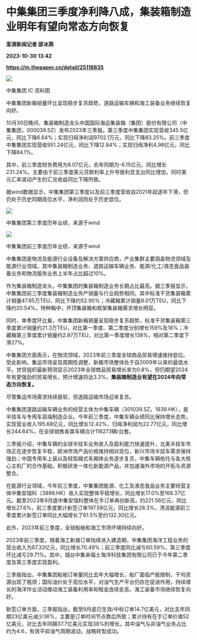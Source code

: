 # 中集集团三季度净利降八成，集装箱制造业明年有望向常态方向恢复
**澎湃新闻记者 邵冰燕**

**2023-10-30 13:42**

**https://m.thepaper.cn/detail/25118835**

![](https://imagecloud.thepaper.cn/thepaper/image/276/263/129.jpg)

中集集团 IC 资料图

中集集团新箱销量环比呈现稳步复苏趋势，道路运输车辆和海工装备业务继续恢复向好。

10月30日晚间，集装箱制造龙头中国国际海运集装箱（集团）股份有限公司（中集集团，000039.SZ）发布2023年三季报。第三季度中集集团实现营收345.5亿元，同比下降6.64%；实现归母净利润9702.1万元，同比下降83.25%。前三季度中集集团实现营收951.24亿元，同比下降12.84%；实现归母净利4.96亿元，同比下降84.1%。

其中，前三季度财务费用为8.07亿元，去年同期为-6.15亿元，同比增长231.24%。主要由于前三季度美元贷款利率上升导致利息支出同比增加，同时美元汇率波动产生的汇兑收益同比下降所致。

据wind数据显示，中集集团第三季度以及前三季度营收自2021年起逐年下滑，但仍处于历史同期高位水平，净利润则处于历史低位。

![](https://imagecloud.thepaper.cn/thepaper/image/276/260/83.png)

中集集团第三季度历年业绩，来源于wind

![](https://imagecloud.thepaper.cn/thepaper/image/276/260/107.png)

中集集团前三季度历年业绩，来源于wind

中集集团是物流及能源行业设备及解决方案供应商，产业集群主要涵盖物流领域及能源行业领域。其中集装箱制造业务、道路运输车辆业务、能源/化工/液态食品装备业务和物流服务业务上半年占比超过10%。

作为集装箱制造龙头，中集集团的集装箱制造业务长期占比最高。据三季报显示，中集集团前三季度集装箱制造业务产销量与行业趋势相同，其中标准干货集装箱累计销量47.65万TEU，同比下降约52.90%；冷藏箱累计销量8.01万TEU，同比下降约20.54%，特种箱中，开顶集装箱和框架集装箱需求增长明显。

同时，单季度环比看，中集集团新箱销量呈现稳步复苏趋势，标准干货集装箱第三季度累计销量约21.3万TEU，对比第一季度、第二季度分别增长159%及18%；冷藏箱第三季度累计销量约2.87万TEU，对比第一季度增长138%，相对第二季度下滑27%。

中集集团方面表示，在物流领域，2023年前三季度全球商品贸易增速维持低位。受此影响，集运市场呈现周期性调整，新箱市场整体处于自2009年以来的最低水平。世贸组织最新预测显示2023年全球商品贸易增长率为0.8%，但仍期望2024年有更强劲的贸易增长，预计增速将达3.3%，**集装箱制造业有望在2024年向常态方向恢复。**

尽管集运市场需求持续疲软，但道路运输市场迎来复苏。

中集集团道路运输车辆业务的经营主体为中集车辆（301039.SZ，1839.HK），是半挂车与专用车高端制造企业。今年前三季度，中集车辆业绩同比保持增长态势，实现营业收入195.68亿元，同比增长12.42%，归母净利润为22.77亿元，同比增长244.64%，在全球销售各类车辆合计116273辆/台套。

三季报介绍，中集车辆的全球半挂车业务收入及盈利能力快速提升，北美半挂车市场正在逐步恢复平稳，欧洲市场产品价格维持相对高位，新兴市场半挂车需求保持强劲；中国专用车上装以及轻型厢式车厢体业务逐步复苏，中集车辆依托与各大核心主机厂的合作基础，积极研发一体化新能源产品，并加速海外市场的开拓与资源整合。

在能源行业领域，今年前三季度，中集集团能源、化工及液态食品业务主要经营主体中集安瑞科（3899.HK）收入实现整体平稳增长，同比增长17.0%至166.37亿元。截至2023年9月底中集安瑞科整体在手订单再创新高，约221.56亿元，同比增长27.6%，前三季度累计新签订单197.58亿元，同比增长28.3%，清洁能源前三季度累计新签订单同比大幅增长了61.5%至约132.30亿元。

此外，2023年前三季度，全球船舶和海工市场环境持续向好。

2023年前三季度，随着海工新接订单陆续进入建造期，中集集团海洋工程业务的营业收入为67.33亿元，同比增长70.49%；前三季度同比减亏60.59%，第三季度环比减亏29.71%。其中，烟台中集来福士海洋科技集团有限公司已于今年第二季度及第三季度实现盈利。

三季报指出，中集集团船舶订单量同比去年大幅增长，船厂面临产能限制，干坞资源出现了瓶颈；国际油价处于高位水平，对油气生产平台仍存在促进作用，持续增长的海洋作业活动推动海工装备利用率和租金连续走高，海工装备市场继续恢复向好。

新签订单方面，三季报指出，截至9月底已生效/中标订单14.7亿美元，对比去年同期23亿美元减少36%，主要是订单时间节点靠后所致；累计持有在手订单价值52亿美元，对比去年同期37.7亿美元实现38%的增长。其中油气与非油气业务占比约为4:6，有效平抑油气周期波动，战略转型成功。